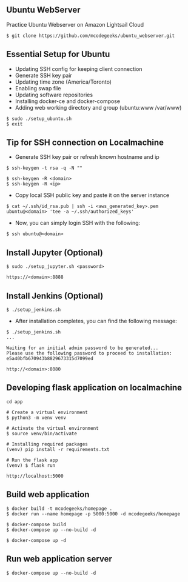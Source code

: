 ## Ubuntu WebServer
Practice Ubuntu Webserver on Amazon Lightsail Cloud
```
$ git clone https://github.com/mcodegeeks/ubuntu_webserver.git
```

## Essential Setup for Ubuntu
- Updating SSH config for keeping client connection
- Generate SSH key pair
- Updating time zone (America/Toronto)
- Enabling swap file
- Updating software repositories
- Installing docker-ce and docker-compose
- Adding web working directory and group (ubuntu:www /var/www)
```
$ sudo ./setup_ubuntu.sh 
$ exit
```

## Tip for SSH connection on Localmachine
- Generate SSH key pair or refresh known hostname and ip
```
$ ssh-keygen -t rsa -q -N ""
```
```
$ ssh-keygen -R <domain>
$ ssh-keygen -R <ip>
```
- Copy local SSH public key and paste it on the server instance 
```
$ cat ~/.ssh/id_rsa.pub | ssh -i <aws_generated_key>.pem ubuntu@<domain> 'tee -a ~/.ssh/authorized_keys'
```
- Now, you can simply login SSH with the following:
```
$ ssh ubuntu@<domain>
```

## Install Jupyter (Optional)
```
$ sudo ./setup_jupyter.sh <password>
```
```
https://<domain>:8888
```

## Install Jenkins (Optional)
```
$ ./setup_jenkins.sh
```
- After installation completes, you can find the following message:
```
$ ./setup_jenkins.sh 
...

Waiting for an initial admin password to be generated...
Please use the following password to proceed to installation:
e5a40bfb670943b8829673315d7099ed

```
```
http://<domain>:8080
```
## Developing flask application on localmachine
```
cd app

# Create a virtual environment
$ python3 -m venv venv 

# Activate the virtual environment
$ source venv/bin/activate

# Installing required packages
(venv) pip install -r requirements.txt

# Run the flask app
(venv) $ flask run
```
```
http://localhost:5000
```

## Build web application
```
$ docker build -t mcodegeeks/homepage .
$ docker run --name homepage -p 5000:5000 -d mcodegeeks/homepage
```
```
$ docker-compose build
$ docker-compose up --no-build -d
```
```
$ docker-compose up -d
```

## Run web application server
```
$ docker-compose up --no-build -d 
```

